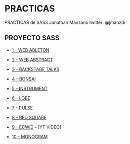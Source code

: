 

# PRACTICAS

PRACTICAS de SASS Jonathan Manzano twitter: @jmanzdi

## PROYECTO SASS

- [1 - WEB ABLETON](https://jonathanmanzanodiaz.github.io/practice/CSS-PRACTICE/SASS/1-ableton)

- [2 - WEB ABSTRACT](https://jonathanmanzanodiaz.github.io/practice/CSS-PRACTICE/SASS/2-abstract)

- [3 - BACKSTAGE TALKS](https://jonathanmanzanodiaz.github.io/practice/CSS-PRACTICE/SASS/3-backstage-talks)

- [4 - BONSAI](https://jonathanmanzanodiaz.github.io/practice/CSS-PRACTICE/SASS/4-bonsai)

- [5 - INSTRUMENT](https://jonathanmanzanodiaz.github.io/practice/CSS-PRACTICE/SASS/5-instrument)

- [6 - LOBE](https://jonathanmanzanodiaz.github.io/practice/CSS-PRACTICE/SASS/6-lobe)

- [7 - PULSE](https://jonathanmanzanodiaz.github.io/practice/CSS-PRACTICE/SASS/7-pulse)

- [8 - RED SQUARE](https://jonathanmanzanodiaz.github.io/practice/CSS-PRACTICE/SASS/8-red-square)

- [9 - ECWID](https://jonathanmanzanodiaz.github.io/practice/CSS-PRACTICE/SASS/9-ecwid) - [YT VIDEO]

- [10 - MONOGRAM](https://jonathanmanzanodiaz.github.io/practice/CSS-PRACTICE/SASS/10-monogram)
 



